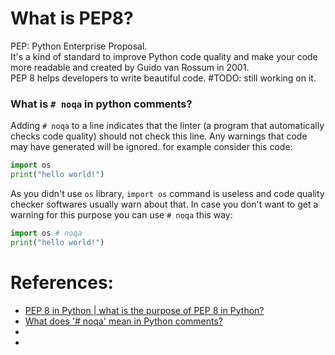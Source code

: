 # What is PEP8?
PEP: Python Enterprise Proposal.  
It's a kind of standard to improve Python code quality and make your code more readable and created by Guido van Rossum in 2001.   
PEP 8 helps developers to write beautiful code.
#TODO: still working on it.

### What is `# noqa` in python comments?
Adding `# noqa` to a line indicates that the linter (a program that automatically checks code quality) should not check
this line. Any warnings that code may have generated will be ignored.
for example consider this code:
```python
import os
print("hello world!")
```
As you didn't use `os` library, `import os` command is useless and code quality checker softwares usually warn about that.
In case you don't want to get a warning for this purpose you can use `# noqa` this way:
```python
import os # noqa
print("hello world!")
```

# References:
- [PEP 8 in Python | what is the purpose of PEP 8 in Python?](https://www.javatpoint.com/pep-8-in-python)
- [What does '# noqa' mean in Python comments?](https://stackoverflow.com/questions/45346575/what-does-noqa-mean-in-python-comments)
- []()
- []()